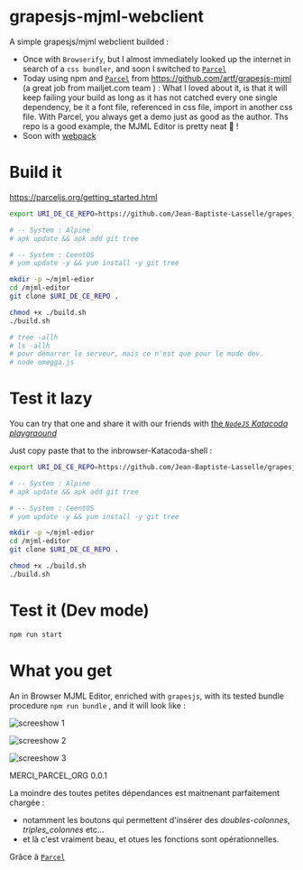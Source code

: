# grapesjs-mjml-webclient

A simple grapesjs/mjml webclient builded : 
* Once with `Browserify`, but I almost immediately looked up the internet in search of a `css bundler`, and soon I switched to [`Parcel`](https://parceljs.org/getting_started.html)
* Today using npm and  [`Parcel`](https://parceljs.org/getting_started.html) from https://github.com/artf/grapesjs-mjml (a great job from mailjet.com team ) : What I loved about it, is that it will keep failing your build as long as it has not catched every one single dependency, be it a font file, referenced in css file, import in another css file. With Parcel, you always get a demo just as good as the author. Ths repo is a good example, the MJML Editor is pretty neat :100: !
* Soon with [webpack](https://webpack.js.org/)

# Build it

https://parceljs.org/getting_started.html

```bash
export URI_DE_CE_REPO=https://github.com/Jean-Baptiste-Lasselle/grapesjs-mjml-webclient

# -- System : Alpine
# apk update && apk add git tree

# -- System : CeentOS
# yum update -y && yum install -y git tree

mkdir -p ~/mjml-edior
cd /mjml-editor
git clone $URI_DE_CE_REPO . 

chmod +x ./build.sh
./build.sh

# tree -allh
# ls -allh
# pour démarrer le serveur, mais ce n'est que pour le mode dev.
# node omegga.js
```
# Test it lazy

You can try that one and share it with our friends with [the _`NodeJS` Katacoda playgraound_](https://www.katacoda.com/courses/nodejs/playground)

Just copy paste that to the inbrowser-Katacoda-shell :

```bash
export URI_DE_CE_REPO=https://github.com/Jean-Baptiste-Lasselle/grapesjs-mjml-webclient

# -- System : Alpine
# apk update && apk add git tree

# -- System : CeentOS
# yum update -y && yum install -y git tree

mkdir -p ~/mjml-edior
cd /mjml-editor
git clone $URI_DE_CE_REPO . 

chmod +x ./build.sh
./build.sh

```

# Test it (Dev mode)

```bash
npm run start
```

# What you get

An in Browser MJML Editor, enriched with `grapesjs`, with its tested bundle procedure `npm run bundle` , and it will look like : 

![screeshow 1](https://github.com/Jean-Baptiste-Lasselle/grapesjs-mjml-webclient/raw/master/documentations/images/MJML_EDITOR_SCREENSHOW_1_2019-03-21%2002-58-43.png)


![screeshow 2](ccc)


![screeshow 3](ccc)



MERCI_PARCEL_ORG 0.0.1

La moindre des toutes petites dépendances est maitnenant parfaitement chargée : 
* notamment les boutons qui permettent d'insérer des _doubles-colonnes_, _triples_colonnes_ etc...
* et là c'est vraiment beau, et otues les fonctions sont opérationnelles.

Grâce à [`Parcel`](https://parceljs.org/getting_started.html)





